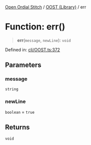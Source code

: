 [Open Ordial Stitch](../../README.md) / [OOST (Library)](../README.md) / err

# Function: err()

> **err**(`message`, `newLine`): `void`

Defined in: [cli/OOST.ts:372](https://github.com/open-ordinal/open-ordinal-stitch/blob/d39067d3efb0c294894ed876141d2df8afa60670/src/cli/OOST.ts#L372)

## Parameters

### message

`string`

### newLine

`boolean` = `true`

## Returns

`void`

